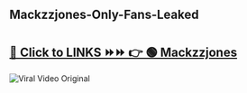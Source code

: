 
 ## Mackzzjones-Only-Fans-Leaked

# <h2><a href="https://clipsfans.com/Mackzzjones&ref=git">🔗 Click to LINKS ⏩⏩ 👉 🟢 Mackzzjones </a></h2>

<a href="https://clipsfans.com/Mackzzjones&ref=git" rel="nofollow" data-target="animated-image.originalLink"><img src="https://i.ibb.co.com/xMMVF88/686577567.gif" alt="Viral Video Original" style="max-width: 100%; display: inline-block;" data-target="animated-image.originalImage"></a>
